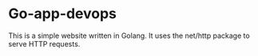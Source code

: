 # Go-app-devops
This is a simple website written in Golang. It uses the net/http package to serve HTTP requests.
